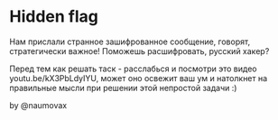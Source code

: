 # Hidden flag

Нам прислали странное зашифрованное сообщение, говорят, стратегически важное! Поможешь расшифровать, русский хакер?

Перед тем как решать таск - расслабься и посмотри это видео youtu.be/kX3PbLdyIYU, может оно освежит ваш ум и натолкнет на правильные мысли при решении этой непростой задачи :)

by @naumovax